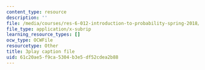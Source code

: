 ```yaml
---
content_type: resource
description: ''
file: /media/courses/res-6-012-introduction-to-probability-spring-2018/61c20ae5f9ca5304b3e5df52cdea2b88_c-BLp-585aU.vtt
file_type: application/x-subrip
learning_resource_types: []
ocw_type: OCWFile
resourcetype: Other
title: 3play caption file
uid: 61c20ae5-f9ca-5304-b3e5-df52cdea2b88
---
```

